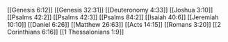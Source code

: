 [[Genesis 6:12]]
[[Genesis 32:31]]
[[Deuteronomy 4:33]]
[[Joshua 3:10]]
[[Psalms 42:2]]
[[Psalms 42:3]]
[[Psalms 84:2]]
[[Isaiah 40:6]]
[[Jeremiah 10:10]]
[[Daniel 6:26]]
[[Matthew 26:63]]
[[Acts 14:15]]
[[Romans 3:20]]
[[2 Corinthians 6:16]]
[[1 Thessalonians 1:9]]

